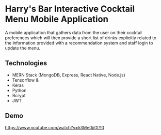 
# Harry's Bar Interactive Cocktail Menu Mobile Application

A mobile application that gathers data from the user on their cocktail preferences
which will then provide a short list of drinks explicitly related to the information
provided with a recommendation system and staff login to update the menu.
## Technologies

- MERN Stack (MongoDB, Express, React Native, Node.js)
- Tensorflow & 
- Keras
- Python
- Bcrypt
- JWT

## Demo

https://www.youtube.com/watch?v=53Me0jjGtY0
